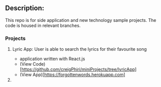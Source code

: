 ## Description:

This repo is for side application and new technology sample projects. The code is housed in relevant branches.

### Projects
1. Lyric App: User is able to search the lyrics for their favourite song
    - application written with React.js
    - (View Code)[https://github.com/creigPhiri/miniProjects/tree/lyricApp]
    - (View App)[https://forgottenwords.herokuapp.com]

2.
